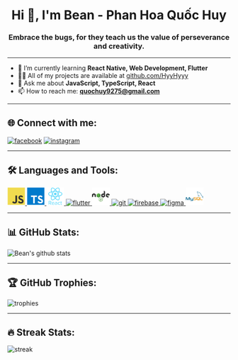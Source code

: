 <h1 align="center">Hi 👋, I'm Bean - Phan Hoa Quốc Huy</h1>
<h3 align="center">Embrace the bugs, for they teach us the value of perseverance and creativity.</h3>

---

- 🌱 I’m currently learning **React Native, Web Development, Flutter**
- 👨‍💻 All of my projects are available at [github.com/HyyHyyy](https://github.com/HyyHyyy)
- 💬 Ask me about **JavaScript, TypeScript, React**
- 📫 How to reach me: **quochuy9275@gmail.com**  

---

## 🌐 Connect with me:
<p align="left">
<a href="https://facebook.com/Hyne15" target="blank"><img align="center" src="https://img.shields.io/badge/Facebook-%231877F2.svg?&style=for-the-badge&logo=facebook&logoColor=white" alt="facebook" /></a>
<a href="https://instagram.com/quochuy9275" target="blank"><img align="center" src="https://img.shields.io/badge/Instagram-%23E4405F.svg?&style=for-the-badge&logo=instagram&logoColor=white" alt="instagram" /></a>
</p>

---

## 🛠️ Languages and Tools:
<p align="left"> 
<a href="https://developer.mozilla.org/en-US/docs/Web/JavaScript" target="_blank"> <img src="https://raw.githubusercontent.com/devicons/devicon/master/icons/javascript/javascript-original.svg" alt="javascript" width="40" height="40"/> </a>
<a href="https://www.typescriptlang.org/" target="_blank"> <img src="https://raw.githubusercontent.com/devicons/devicon/master/icons/typescript/typescript-original.svg" alt="typescript" width="40" height="40"/> </a>
<a href="https://reactjs.org/" target="_blank"> <img src="https://raw.githubusercontent.com/devicons/devicon/master/icons/react/react-original-wordmark.svg" alt="react" width="40" height="40"/> </a>
<a href="https://flutter.dev" target="_blank"> <img src="https://www.vectorlogo.zone/logos/flutterio/flutterio-icon.svg" alt="flutter" width="40" height="40"/> </a>
<a href="https://nodejs.org" target="_blank"> <img src="https://raw.githubusercontent.com/devicons/devicon/master/icons/nodejs/nodejs-original-wordmark.svg" alt="nodejs" width="40" height="40"/> </a>
<a href="https://git-scm.com/" target="_blank"> <img src="https://www.vectorlogo.zone/logos/git-scm/git-scm-icon.svg" alt="git" width="40" height="40"/> </a>
<a href="https://firebase.google.com/" target="_blank"> <img src="https://www.vectorlogo.zone/logos/firebase/firebase-icon.svg" alt="firebase" width="40" height="40"/> </a>
<a href="https://www.figma.com/" target="_blank"> <img src="https://www.vectorlogo.zone/logos/figma/figma-icon.svg" alt="figma" width="40" height="40"/> </a>
<a href="https://www.mysql.com/" target="_blank"> <img src="https://raw.githubusercontent.com/devicons/devicon/master/icons/mysql/mysql-original-wordmark.svg" alt="mysql" width="40" height="40"/> </a>
</p>

---

## 📊 GitHub Stats:
<p align="left">
  <img src="https://github-readme-stats.vercel.app/api?username=HyyHyyy&show_icons=true&theme=radical" alt="Bean's github stats" />
</p>

---

## 🏆 GitHub Trophies:
<p align="left"> 
  <img src="https://github-profile-trophy.vercel.app/?username=HyyHyyy&theme=radical&no-frame=false&no-bg=true&margin-w=4" alt="trophies"/> 
</p>

---

## 🔥 Streak Stats:
<p align="left">
  <img src="https://github-readme-streak-stats.herokuapp.com/?user=HyyHyyy&theme=radical" alt="streak"/>
</p>
